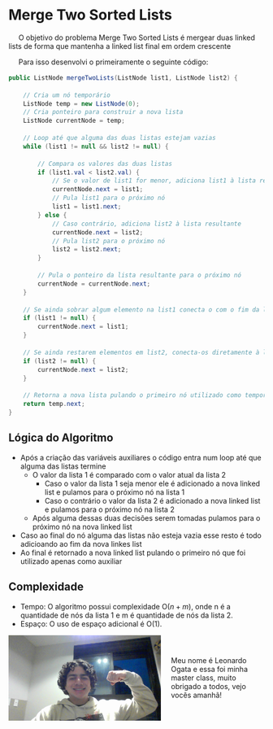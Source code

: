 # Merge Two Sorted Lists

&nbsp;&nbsp;&nbsp;&nbsp; O objetivo do problema Merge Two Sorted Lists é mergear duas linked lists de forma que mantenha a linked list final em ordem crescente

&nbsp;&nbsp;&nbsp;&nbsp; Para isso desenvolvi o primeiramente o seguinte código: 

```java
public ListNode mergeTwoLists(ListNode list1, ListNode list2) {

    // Cria um nó temporário 
    ListNode temp = new ListNode(0);
    // Cria ponteiro para construir a nova lista
    ListNode currentNode = temp;

    // Loop até que alguma das duas listas estejam vazias
    while (list1 != null && list2 != null) {
        
        // Compara os valores das duas listas
        if (list1.val < list2.val) {
            // Se o valor de list1 for menor, adiciona list1 à lista resultante
            currentNode.next = list1;
            // Pula list1 para o próximo nó
            list1 = list1.next;
        } else {
            // Caso contrário, adiciona list2 à lista resultante
            currentNode.next = list2;
            // Pula list2 para o próximo nó
            list2 = list2.next;
        }

        // Pula o ponteiro da lista resultante para o próximo nó
        currentNode = currentNode.next;
    }

    // Se ainda sobrar algum elemento na list1 conecta o com o fim da lista resultante
    if (list1 != null) {
        currentNode.next = list1;
    }

    // Se ainda restarem elementos em list2, conecta-os diretamente à lista resultante
    if (list2 != null) {
        currentNode.next = list2;
    }

    // Retorna a nova lista pulando o primeiro nó utilizado como temporário
    return temp.next;
}

```

## Lógica do Algoritmo
- Após a criação das variáveis auxiliares o código entra num loop até que alguma das listas termine
    - O valor da lista 1 é comparado com o valor atual da lista 2
        - Caso o valor da lista 1 seja menor ele é adicionado a nova linked list e pulamos para o próximo nó na lista 1
        - Caso o contrário o valor da lista 2 é adicionado a nova linked list e pulamos para o próximo nó na lista 2
    - Após alguma dessas duas decisões serem tomadas pulamos para o próximo nó na nova linked list
- Caso ao final do nó alguma das listas não esteja vazia esse resto é todo adicioando ao fim da nova linkes list
- Ao final é retornado a nova linked list pulando o primeiro nó que foi utilizado apenas como auxiliar

## Complexidade
- Tempo: O algoritmo possui complexidade O(${n + m}$), onde n é a quantidade de nós da lista 1 e m é quantidade de nós da lista 2.
- Espaço: O uso de espaço adicional é O(${1}$).

<div style="display: flex; align-items: center; justify-content: center;">
    <img src="leoogata6.jpg" alt="leoogata" style="width: 300px; height: auto; margin-right: 20px;">
    <div>
        <p>Meu nome é Leonardo Ogata e essa foi minha master class, muito obrigado a todos, vejo vocês amanhã!</p>
    </div>
</div>
